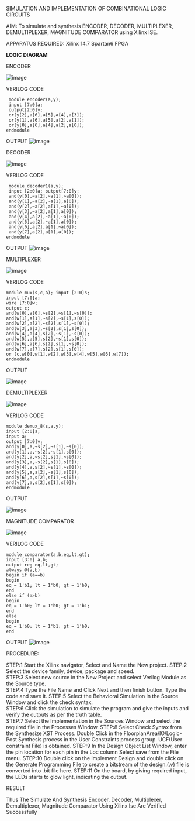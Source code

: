 SIMULATION AND IMPLEMENTATION OF  COMBINATIONAL LOGIC CIRCUITS

AIM: 
 To simulate and synthesis ENCODER, DECODER, MULTIPLEXER, DEMULTIPLEXER, MAGNITUDE COMPARATOR using Xilinx ISE.

APPARATUS REQUIRED:
Xilinx 14.7
Spartan6 FPGA

**LOGIC DIAGRAM**

ENCODER

![image](https://github.com/navaneethans/VLSI-LAB-EXP-2/assets/6987778/3cd1f95e-7531-4cad-9154-fdd397ac439e)

VERILOG CODE 
`````````````````````````````````````````
 module encoder(a,y);  
 input [7:0]a; 
 output[2:0]y; 
 or(y[2],a[6],a[5],a[4],a[3]); 
 or(y[1],a[6],a[5],a[2],a[1]); 
 or(y[0],a[6],a[4],a[2],a[0]); 
endmodule 
``````````````````````````````````````````````````````````````````
OUTPUT
![image](https://github.com/YEMANTHKUMAR/VLSI-LAB-EXP-2/assets/160569469/4dc128c7-b9b3-40f0-a3ee-9cacb0d58886)

DECODER

![image](https://github.com/navaneethans/VLSI-LAB-EXP-2/assets/6987778/45a5e6cf-bbe0-4fd5-ac84-e5ad4477483b)

VERILOG CODE 
``````````````````````````````````````````````````````````````
 module decoder1(a,y); 
 input [2:0]a; output[7:0]y;
 and(y[0],~a[2],~a[1],~a[0]);
 and(y[1],~a[2],~a[1],a[0]); 
 and(y[2],~a[2],a[1],~a[0]); 
 and(y[3],~a[2],a[1],a[0]); 
 and(y[4],a[2],~a[1],~a[0]);
 and(y[5],a[2],~a[1],a[0]);
 and(y[6],a[2],a[1],~a[0]); 
 and(y[7],a[2],a[1],a[0]); 
endmodule 
`````````````````````````````````````````````````````````````````````````````````
OUTPUT
![image](https://github.com/YEMANTHKUMAR/VLSI-LAB-EXP-2/assets/160569469/027d6089-2b72-47b2-8fe2-c87a2a04feab)

MULTIPLEXER

![image](https://github.com/navaneethans/VLSI-LAB-EXP-2/assets/6987778/427f75b2-8e67-44b9-ac45-a66651787436)

VERILOG CODE 
```````````````````````````````````````````````````````````````````````````
module mux(s,c,a); input [2:0]s;
input [7:0]a; 
wire [7:0]w; 
output c; 
and(w[0],a[0],~s[2],~s[1],~s[0]);
and(w[1],a[1],~s[2],~s[1],s[0]); 
and(w[2],a[2],~s[2],s[1],~s[0]); 
and(w[3],a[3],~s[2],s[1],s[0]);
and(w[4],a[4],s[2],~s[1],~s[0]);
and(w[5],a[5],s[2],~s[1],s[0]);
and(w[6],a[6],s[2],s[1],~s[0]); 
and(w[7],a[7],s[2],s[1],s[0]); 
or (c,w[0],w[1],w[2],w[3],w[4],w[5],w[6],w[7]);
endmodule 
```````````````````````````````````````````````````````````````````````````````````
OUTPUT

![image](https://github.com/YEMANTHKUMAR/VLSI-LAB-EXP-2/assets/160569469/30f5536d-9b5e-4d02-b9ad-1b89775c9131)

DEMULTIPLEXER

![image](https://github.com/navaneethans/VLSI-LAB-EXP-2/assets/6987778/1c45a7fc-08ac-4f76-87f2-c084e7150557)

VERILOG CODE
``````````````````````````````````````````````````
module demux_8(s,a,y); 
input [2:0]s; 
input a; 
output [7:0]y; 
and(y[0],a,~s[2],~s[1],~s[0]);
and(y[1],a,~s[2],~s[1],s[0]); 
and(y[2],a,~s[2],s[1],~s[0]);
and(y[3],a,~s[2],s[1],s[0]);
and(y[4],a,s[2],~s[1],~s[0]);
and(y[5],a,s[2],~s[1],s[0]);
and(y[6],a,s[2],s[1],~s[0]);
and(y[7],a,s[2],s[1],s[0]);
endmodule 
```````````````````````````````````````````````````````````````````````````````
OUTPUT

![image](https://github.com/YEMANTHKUMAR/VLSI-LAB-EXP-2/assets/160569469/88f34ab5-4869-4bc6-a15d-f6c237df3739)

MAGNITUDE COMPARATOR

![image](https://github.com/navaneethans/VLSI-LAB-EXP-2/assets/6987778/b2fe7a05-6bf7-4dcb-8f5d-28abbf7ea8c2)


VERILOG CODE
`````````````````````````````````````````````````
module comparator(a,b,eq,lt,gt);
input [3:0] a,b; 
output reg eq,lt,gt; 
always @(a,b)
begin if (a==b)
begin 
eq = 1'b1; lt = 1'b0; gt = 1'b0; 
end 
else if (a>b) 
begin 
eq = 1'b0; lt = 1'b0; gt = 1'b1; 
end 
else 
begin 
eq = 1'b0; lt = 1'b1; gt = 1'b0; 
end 
``````````````````````````````````````````````````````````````````````````````````
OUTPUT
![image](https://github.com/YEMANTHKUMAR/VLSI-LAB-EXP-2/assets/160569469/4fb55dda-cef2-42e4-9e5f-18591673b37f)

  
PROCEDURE:

STEP:1  Start  the Xilinx navigator, Select and Name the New project.
STEP:2  Select the device family, device, package and speed.       
STEP:3  Select new source in the New Project and select Verilog Module as the Source type.                       
STEP:4  Type the File Name and Click Next and then finish button. Type the code and save it.
STEP:5  Select the Behavioral Simulation in the Source Window and click the check syntax.                       
STEP:6  Click the simulation to simulate the program and  give the inputs and verify the outputs as per the truth table.               
STEP:7  Select the Implementation in the Sources Window and select the required file in the Processes Window.
STEP:8  Select Check Syntax from the Synthesize  XST Process. Double Click in the  FloorplanArea/IO/Logic-Post Synthesis process in the User Constraints process group. UCF(User constraint File) is obtained. 
STEP:9  In the Design Object List Window, enter the pin location for each pin in the Loc column Select save from the File menu.
STEP:10 Double click on the Implement Design and double click on the Generate Programming File to create a bitstream of the design.(.v) file is converted into .bit file here.
STEP:11  On the board, by giving required input, the LEDs starts to glow light, indicating the output.

RESULT

Thus The Simulate And Synthesis Encoder, Decoder, Multiplexer, Demultiplexer, Magnitude Comparator Using Xilinx Ise Are Verified Successfully 


